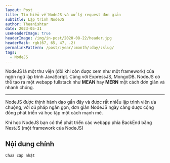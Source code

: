 ```yaml
---
layout: Post
title: Tìm hiểu về NodeJS và xử lý request đơn giản
subtitle: Lập trình NodeJS
author: Theanishtar
date: 2023-05-31
useHeaderImage: true
headerImage: /img/in-post/2020-08-22/header.jpg
headerMask: rgb(67, 65, 47, .2)
permalinkPattern: /post/:year/:month/:day/:slug/
tags:
  - NodeJS
---
```


NodeJS là một thư viện (đôi khi còn được xem như một framework) của ngôn ngữ lập trình JavaScript.
Cùng với ExpressJS, MongoDB. NodeJS có thể tạo ra một webapp fullstack như **MEAN** hay **MERN**  một cách đơn giản và nhanh chóng.


<!-- more -->

---
NodeJS được thịnh hành dạo gần đây và được rất nhiều lập trình viên ưa chuộng, với cú pháp ngắn gọn, đơn giản NodeJS ngày càng được cộng đồng phát triển và học tập một cách mạnh mẻ.

Khi học NodeJS bạn có thể phát triển các webapp phía BackEnd bằng NestJS (một framework của NodeJS)


## Nội dung chính

	Chưa cập nhật

<!-- 
<script src="https://giscus.app/client.js"
        data-repo="dangth12/blog-giscus-comments"
        data-repo-id="R_kgDOJpeyjQ"
        data-category="General"
        data-category-id="DIC_kwDOJpeyjc4CW2KP"
        data-mapping="pathname"
        data-strict="0"
        data-reactions-enabled="1"
        data-emit-metadata="0"
        data-input-position="bottom"
        data-theme="preferred_color_scheme"
        data-lang="vi"
        crossorigin="anonymous"
        async>
</script> -->


<!-- <Giscus :repo="dangth12/blog-giscus-comments" :repoId="R_kgDOJpeyjQ" :theme="theme" :lang="lang" :reactionsEnabled="reactionsEnabled" /> -->